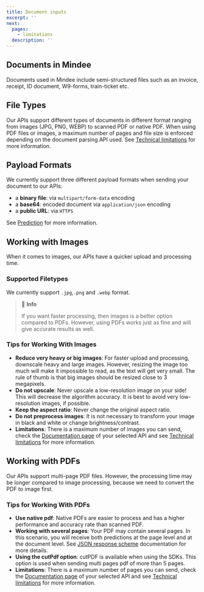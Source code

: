 ```yaml
---
title: Document inputs
excerpt: ''
next:
  pages:
    - limitations
  description: ''
---
```

## Documents in Mindee
Documents used in Mindee include semi-structured files such as an invoice, receipt, ID document, W9-forms, train-ticket etc.

## File Types
Our APIs support different types of documents in different format ranging from images (JPG, PNG, WEBP) to scanned PDF or native PDF. When using PDF files or images, a maximum number of pages and file size is enforced depending on the document parsing API used. See [Technical limitations](https://developers.mindee.com/docs/limitations) for more information.

## Payload Formats
We currently support three different payload formats when sending your document to our APIs:
- a **binary file**: via `multipart/form-data` encoding
- a **base64**: encoded document via `application/json` encoding
- a **public URL**: via `HTTPS` 

See [Prediction](https://developers.mindee.com/docs/prediction#payload) for more information.

## Working with Images
When it comes to images, our APIs have a quicker upload and processing time. 

### Supported Filetypes
We currently support `.jpg`,`.png` and `.webp` format. 

> 📘 **Info**
>
> If you want faster processing, then images is a better option compared to PDFs. However, using PDFs works just as fine and will give accurate results as well.

### Tips for Working With Images
- **Reduce very heavy or big images**: For faster upload and processing, downscale heavy and large images. However, resizing the image too much will make it impossible to read, as the text will get very small. The rule of thumb is that big images should be resized close to 3 megapixels.
- **Do not upscale**: Never upscale a low-resolution image on your side! This will decrease the algorithm accuracy. It is best to avoid very low-resolution images, if possible.
- **Keep the aspect ratio**: Never change the original aspect ratio.
- **Do not preprocess images**: It is not necessary to transform your image in black and white or change brightness/contrast.
- **Limitations**: There is a maximum number of images you can send, check the [Documentation page](https://developers.mindee.com/docs/platform-tour#api---documentation) of your selected API and see [Technical limitations](https://developers.mindee.com/docs/limitations) for more information.

## Working with PDFs
Our APIs support multi-page PDF files. However, the processing time may be longer compared to image processing, because we need to convert the PDF to image first.

### Tips for Working With PDFs
- **Use native pdf**: Native PDFs are easier to process and has a higher performance and accuracy rate than scanned PDF.
- **Working with several pages**: Your PDF may contain several pages. In this scenario, you will receive both predictions at the page level and at the document level. See [JSON response scheme](https://developers.mindee.com/docs/prediction#json-responsep) documentation for more details.
- **Using the cutPdf option**: cutPDF is available when using the SDKs. This option is used when sending multi pages pdf of more than 5 pages.
- **Limitations**: There is a maximum number of pages you can send, check the [Documentation page](https://developers.mindee.com/docs/platform-tour#api---documentation) of your selected API and see [Technical limitations](https://developers.mindee.com/docs/limitations) for more information.

